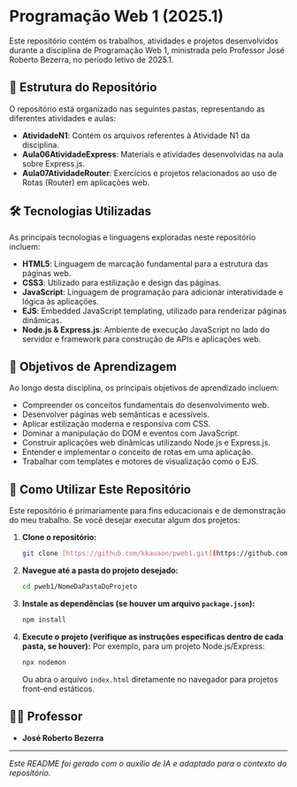 # Programação Web 1 (2025.1)

Este repositório contém os trabalhos, atividades e projetos desenvolvidos durante a disciplina de Programação Web 1, ministrada pelo Professor José Roberto Bezerra, no período letivo de 2025.1.

## 📂 Estrutura do Repositório
O repositório está organizado nas seguintes pastas, representando as diferentes atividades e aulas:

* **AtividadeN1**: Contém os arquivos referentes à Atividade N1 da disciplina.
* **Aula06AtividadeExpress**: Materiais e atividades desenvolvidas na aula sobre Express.js.
* **Aula07AtividadeRouter**: Exercícios e projetos relacionados ao uso de Rotas (Router) em aplicações web.

## 🛠️ Tecnologias Utilizadas
As principais tecnologias e linguagens exploradas neste repositório incluem:

* **HTML5**: Linguagem de marcação fundamental para a estrutura das páginas web.
* **CSS3**: Utilizado para estilização e design das páginas.
* **JavaScript**: Linguagem de programação para adicionar interatividade e lógica às aplicações.
* **EJS**: Embedded JavaScript templating, utilizado para renderizar páginas dinâmicas.
* **Node.js & Express.js**: Ambiente de execução JavaScript no lado do servidor e framework para construção de APIs e aplicações web.

## 🎯 Objetivos de Aprendizagem
Ao longo desta disciplina, os principais objetivos de aprendizado incluem:

* Compreender os conceitos fundamentais do desenvolvimento web.
* Desenvolver páginas web semânticas e acessíveis.
* Aplicar estilização moderna e responsiva com CSS.
* Dominar a manipulação do DOM e eventos com JavaScript.
* Construir aplicações web dinâmicas utilizando Node.js e Express.js.
* Entender e implementar o conceito de rotas em uma aplicação.
* Trabalhar com templates e motores de visualização como o EJS.

## 📖 Como Utilizar Este Repositório
Este repositório é primariamente para fins educacionais e de demonstração do meu trabalho. Se você desejar executar algum dos projetos:

1.  **Clone o repositório:**
    ```bash
    git clone [https://github.com/kkauaon/pweb1.git](https://github.com/kkauaon/pweb1.git)
    ```
2.  **Navegue até a pasta do projeto desejado:**
    ```bash
    cd pweb1/NomeDaPastaDoProjeto
    ```
3.  **Instale as dependências (se houver um arquivo `package.json`):**
    ```bash
    npm install
    ```
4.  **Execute o projeto (verifique as instruções específicas dentro de cada pasta, se houver):**
    Por exemplo, para um projeto Node.js/Express:
    ```bash
    npx nodemon
    ```
    Ou abra o arquivo `index.html` diretamente no navegador para projetos front-end estáticos.

## 👨‍🏫 Professor
* **José Roberto Bezerra**

---

*Este README foi gerado com o auxílio de IA e adaptado para o contexto do repositório.*
